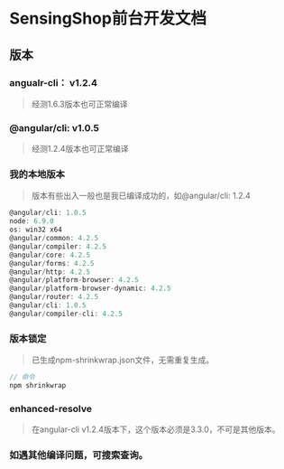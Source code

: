 # SensingShop前台开发文档

## 版本

### angualr-cli： v1.2.4
> 经测1.6.3版本也可正常编译

### @angular/cli: v1.0.5
> 经测1.2.4版本也可正常编译

### 我的本地版本
> 版本有些出入一般也是我已编译成功的，如@angular/cli: 1.2.4
```js
@angular/cli: 1.0.5
node: 6.9.0
os: win32 x64
@angular/common: 4.2.5
@angular/compiler: 4.2.5
@angular/core: 4.2.5
@angular/forms: 4.2.5
@angular/http: 4.2.5
@angular/platform-browser: 4.2.5
@angular/platform-browser-dynamic: 4.2.5
@angular/router: 4.2.5
@angular/cli: 1.0.5
@angular/compiler-cli: 4.2.5
```

### 版本锁定
> 已生成npm-shrinkwrap.json文件，无需重复生成。
```js
// 命令
npm shrinkwrap
```

### enhanced-resolve
> 在angular-cli v1.2.4版本下，这个版本必须是3.3.0，不可是其他版本。

### 如遇其他编译问题，可搜索查询。


